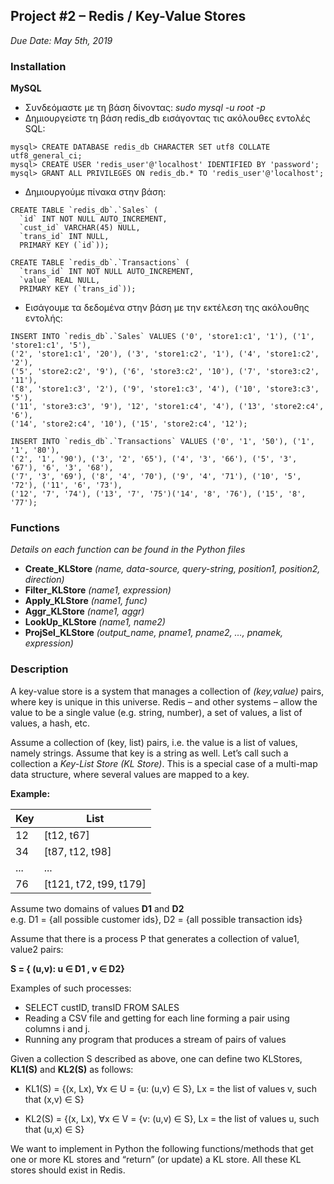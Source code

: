 ## Project #2 – Redis / Key-Value Stores
*Due Date: May 5th, 2019*

### Installation

**MySQL**

- Συνδεόμαστε με τη βάση δίνοντας: *sudo mysql -u root -p*
- Δημιουργείστε τη βάση redis_db εισάγοντας τις ακόλουθες εντολές SQL:

```
mysql> CREATE DATABASE redis_db CHARACTER SET utf8 COLLATE utf8_general_ci;
mysql> CREATE USER 'redis_user'@'localhost' IDENTIFIED BY 'password';   
mysql> GRANT ALL PRIVILEGES ON redis_db.* TO 'redis_user'@'localhost';    
```

- Δημιουργούμε πίνακα στην βάση:

```
CREATE TABLE `redis_db`.`Sales` (
  `id` INT NOT NULL AUTO_INCREMENT,
  `cust_id` VARCHAR(45) NULL,
  `trans_id` INT NULL,
  PRIMARY KEY (`id`));
  
CREATE TABLE `redis_db`.`Transactions` (
  `trans_id` INT NOT NULL AUTO_INCREMENT,
  `value` REAL NULL,
  PRIMARY KEY (`trans_id`));
```

- Εισάγουμε τα δεδομένα στην βάση με την εκτέλεση της ακόλουθης εντολής:

```
INSERT INTO `redis_db`.`Sales` VALUES ('0', 'store1:c1', '1'), ('1', 'store1:c1', '5'), 
('2', 'store1:c1', '20'), ('3', 'store1:c2', '1'), ('4', 'store1:c2', '2'),
('5', 'store2:c2', '9'), ('6', 'store3:c2', '10'), ('7', 'store3:c2', '11'),
('8', 'store1:c3', '2'), ('9', 'store1:c3', '4'), ('10', 'store3:c3', '5'), 
('11', 'store3:c3', '9'), '12', 'store1:c4', '4'), ('13', 'store2:c4', '6'), 
('14', 'store2:c4', '10'), ('15', 'store2:c4', '12');

INSERT INTO `redis_db`.`Transactions` VALUES ('0', '1', '50'), ('1', '1', '80'),
('2', '1', '90'), ('3', '2', '65'), ('4', '3', '66'), ('5', '3', '67'), '6', '3', '68'),
('7', '3', '69'), ('8', '4', '70'), ('9', '4', '71'), ('10', '5', '72'), ('11', '6', '73'),
('12', '7', '74'), ('13', '7', '75')('14', '8', '76'), ('15', '8', '77');
```

### Functions
*Details on each function can be found in the Python files*
- **Create_KLStore** *(name, data-source, query-string, position1, position2, direction)*
- **Filter_KLStore** *(name1, expression)*
- **Apply_KLStore** *(name1, func)*
- **Aggr_KLStore** *(name1, aggr)*
- **LookUp_KLStore** *(name1, name2)*
- **ProjSel_KLStore** *(output_name, pname1, pname2, …, pnamek, expression)*

### Description
A key-value store is a system that manages a collection of *(key,value)* pairs, where key is unique in this universe. Redis – and other systems – allow the value to be a single value (e.g. string, number), a set of values, a list of values, a hash, etc.

Assume a collection of (key, list) pairs, i.e. the value is a list of values, namely strings. Assume that key is a string as well. Let’s call such a collection a *Key-List Store (KL Store)*. This is a special case of a multi-map data structure, where several values are mapped to a key.

**Example:**

| Key 	| List                   	|
|-----	|------------------------	|
| 12  	| [t12, t67]             	|
| 34  	| [t87, t12, t98]        	|
| ... 	| ...                    	|
| 76  	| [t121, t72, t99, t179] 	|

Assume two domains of values **D1** and **D2**  
e.g. D1 = {all possible customer ids}, D2 = {all possible transaction ids}

Assume that there is a process P that generates a collection of value1, value2 pairs:

**S = { (u,v): u ∈ D1 , v ∈ D2}**

Examples of such processes:
- SELECT custID, transID FROM SALES
- Reading a CSV file and getting for each line forming a pair using columns i and j.
- Running any program that produces a stream of pairs of values

Given a collection S described as above, one can define two KLStores, **KL1(S)** and **KL2(S)** as follows:

- KL1(S) = {(x, Lx), ∀x ∈ U = {u: (u,v) ∈ S}, Lx = the list of values v, such that (x,v) ∈ S}

- KL2(S) = {(x, Lx), ∀x ∈ V = {v: (u,v) ∈ S}, Lx = the list of values u, such that (u,x) ∈ S}

We want to implement in Python the following functions/methods that get one or more KL stores and “return” (or update) a KL store. All these KL stores should exist in Redis.
